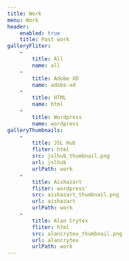 ```yaml
---
title: Work
menu: Work
header: 
    enabled: true
    title: Past work
galleryFliter:
    -
        title: All
        name: all
    -
        title: Adobe XD
        name: adobe-xd
    -
        title: HTML
        name: html
    -
        title: Wordpress
        name: wordpress
galleryThumbnails:
    - 
        title: JSL Hub
        fliter: html
        src: jslhub_thumbnail.png
        url: jslhub
        urlPath: work
    - 
        title: Aishazart
        fliter: wordpress'
        src: aishazart_thumbnail.png
        url: aishazart
        urlPath: work
    - 
        title: Alan Crytex
        fliter: html 
        src: alancrytex_thumbnail.png
        url: alancrytex
        urlPath: work
---
```

